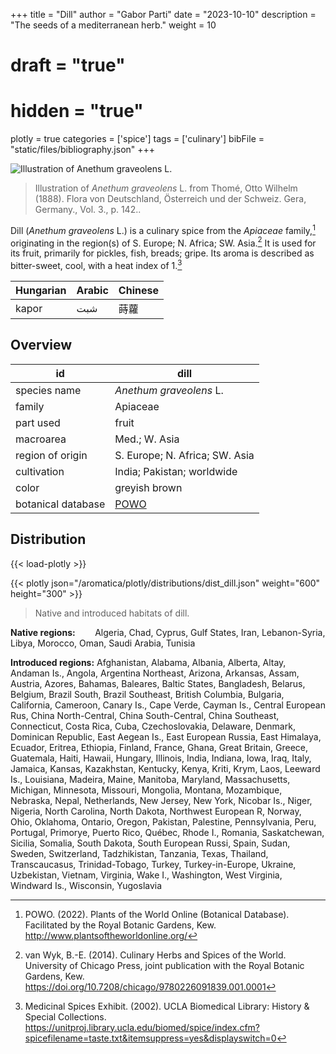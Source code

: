 +++
title = "Dill"
author = "Gabor Parti"
date = "2023-10-10"
description = "The seeds of a mediterranean herb."
weight = 10
# draft = "true"
# hidden = "true"
plotly = true
categories = ['spice']
tags = ['culinary']
bibFile = "static/files/bibliography.json"
+++

![Illustration of *Anethum graveolens* L.](/images/illustrations/dill.png?width=25vw "Illustration of *Anethum graveolens* L. from Thomé, Otto Wilhelm (1888). Flora von Deutschland, Österreich und der Schweiz. Gera, Germany., Vol. 3., p. 142..")

>Illustration of *Anethum graveolens* L. from Thomé, Otto Wilhelm (1888). Flora von Deutschland, Österreich und der Schweiz. Gera, Germany., Vol. 3., p. 142..

Dill (*Anethum graveolens* L.) is a culinary spice from the *Apiaceae* family,[^powo] originating in the region(s) of S. Europe; N. Africa; SW. Asia.[^van_wyk_culinary_2014] It is used for its fruit, primarily for pickles, fish, breads; gripe. Its aroma is described as bitter-sweet, cool, with a heat index of 1.[^ucla_medicinal_2002]

|Hungarian|Arabic|Chinese|
|---------|------|-------|
|  kapor  |  شبت |   蒔蘿  |

## Overview

|        id        |                        dill                       |
|------------------|---------------------------------------------------|
|   species name   |              *Anethum graveolens* L.              |
|      family      |                      Apiaceae                     |
|     part used    |                       fruit                       |
|     macroarea    |                   Med.; W. Asia                   |
| region of origin |           S. Europe; N. Africa; SW. Asia          |
|    cultivation   |             India; Pakistan; worldwide            |
|       color      |                   greyish brown                   |
|botanical database|[POWO](https://powo.science.kew.org/taxon/837530-1)|

## Distribution

{{< load-plotly >}}

{{< plotly json="/aromatica/plotly/distributions/dist_dill.json" weight="600" height="300" >}}

>Native and introduced habitats of dill.

**Native regions:** &nbsp; &nbsp; &nbsp; &nbsp;Algeria, Chad, Cyprus, Gulf States, Iran, Lebanon-Syria, Libya, Morocco, Oman, Saudi Arabia, Tunisia

**Introduced regions:** Afghanistan, Alabama, Albania, Alberta, Altay, Andaman Is., Angola, Argentina Northeast, Arizona, Arkansas, Assam, Austria, Azores, Bahamas, Baleares, Baltic States, Bangladesh, Belarus, Belgium, Brazil South, Brazil Southeast, British Columbia, Bulgaria, California, Cameroon, Canary Is., Cape Verde, Cayman Is., Central European Rus, China North-Central, China South-Central, China Southeast, Connecticut, Costa Rica, Cuba, Czechoslovakia, Delaware, Denmark, Dominican Republic, East Aegean Is., East European Russia, East Himalaya, Ecuador, Eritrea, Ethiopia, Finland, France, Ghana, Great Britain, Greece, Guatemala, Haiti, Hawaii, Hungary, Illinois, India, Indiana, Iowa, Iraq, Italy, Jamaica, Kansas, Kazakhstan, Kentucky, Kenya, Kriti, Krym, Laos, Leeward Is., Louisiana, Madeira, Maine, Manitoba, Maryland, Massachusetts, Michigan, Minnesota, Missouri, Mongolia, Montana, Mozambique, Nebraska, Nepal, Netherlands, New Jersey, New York, Nicobar Is., Niger, Nigeria, North Carolina, North Dakota, Northwest European R, Norway, Ohio, Oklahoma, Ontario, Oregon, Pakistan, Palestine, Pennsylvania, Peru, Portugal, Primorye, Puerto Rico, Québec, Rhode I., Romania, Saskatchewan, Sicilia, Somalia, South Dakota, South European Russi, Spain, Sudan, Sweden, Switzerland, Tadzhikistan, Tanzania, Texas, Thailand, Transcaucasus, Trinidad-Tobago, Turkey, Turkey-in-Europe, Ukraine, Uzbekistan, Vietnam, Virginia, Wake I., Washington, West Virginia, Windward Is., Wisconsin, Yugoslavia

[^powo]: POWO. (2022). Plants of the World Online (Botanical Database). Facilitated by the Royal Botanic Gardens, Kew. http://www.plantsoftheworldonline.org/
[^van_wyk_culinary_2014]: van Wyk, B.-E. (2014). Culinary Herbs and Spices of the World. University of Chicago Press, joint publication with the Royal Botanic Gardens, Kew. https://doi.org/10.7208/chicago/9780226091839.001.0001
[^ucla_medicinal_2002]: Medicinal Spices Exhibit. (2002). UCLA Biomedical Library: History & Special Collections. https://unitproj.library.ucla.edu/biomed/spice/index.cfm?spicefilename=taste.txt&itemsuppress=yes&displayswitch=0

